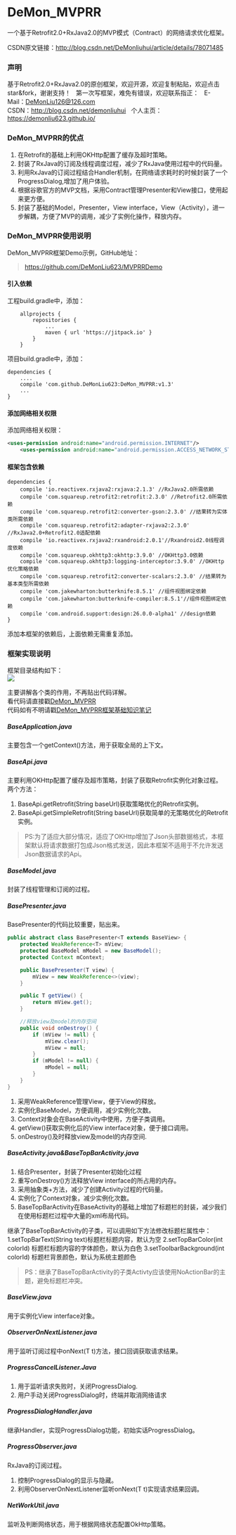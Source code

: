 # DeMon_MVPRR
一个基于Retrofit2.0+RxJava2.0的MVP模式（Contract）的网络请求优化框架。 

CSDN原文链接：<http://blog.csdn.net/DeMonliuhui/article/details/78071485>

### 声明
基于Retrofit2.0+RxJava2.0的原创框架，欢迎开源，欢迎复制粘贴，欢迎点击star&fork，谢谢支持！  
第一次写框架，难免有错误，欢迎联系指正：  
E-Mail：DeMonLiu126@126.com  
CSDN：<http://blog.csdn.net/demonliuhui>  
个人主页：<https://demonliu623.github.io/>

### DeMon_MVPRR的优点

1. 在Retrofit的基础上利用OKHttp配置了缓存及超时策略。
2. 封装了RxJava的订阅及线程调度过程，减少了RxJava使用过程中的代码量。
3. 利用RxJava的订阅过程结合Handler机制，在网络请求耗时的时候封装了一个ProgressDialog,增加了用户体验。
4. 根据谷歌官方的MVP文档，采用Contract管理Presenter和View接口，使用起来更方便。
5. 封装了基础的Model，Presenter，View interface，View（Activity），进一步解耦，方便了MVP的调用，减少了实例化操作，释放内存。

### DeMon_MVPRR使用说明

DeMon_MVPRR框架Demo示例，GitHub地址： 
><https://github.com/DeMonLiu623/MVPRRDemo> 

#### 引入依赖

工程build.gradle中，添加：
```
	allprojects {
		repositories {
			...
			maven { url 'https://jitpack.io' }
		}
	}
```

项目build.gradle中，添加：
```
dependencies {
    ....
    compile 'com.github.DeMonLiu623:DeMon_MVPRR:v1.3'
    ...
}
```

#### 添加网络相关权限
添加网络相关权限：

```xml
<uses-permission android:name="android.permission.INTERNET"/>
    <uses-permission android:name="android.permission.ACCESS_NETWORK_STATE"/>
```

#### 框架包含依赖

```
dependencies {
    compile 'io.reactivex.rxjava2:rxjava:2.1.3' //RxJava2.0所需依赖
    compile 'com.squareup.retrofit2:retrofit:2.3.0' //Retrofit2.0所需依赖
    compile 'com.squareup.retrofit2:converter-gson:2.3.0' //结果转为实体类所需依赖
    compile 'com.squareup.retrofit2:adapter-rxjava2:2.3.0' //RxJava2.0+Retrofit2.0适配依赖
    compile 'io.reactivex.rxjava2:rxandroid:2.0.1'//Rxandroid2.0线程调度依赖
    compile 'com.squareup.okhttp3:okhttp:3.9.0' //OKHttp3.0依赖
    compile 'com.squareup.okhttp3:logging-interceptor:3.9.0' //OKHttp优化策略依赖
    compile 'com.squareup.retrofit2:converter-scalars:2.3.0' //结果转为基本类型所需依赖
    compile 'com.jakewharton:butterknife:8.5.1' //组件视图绑定依赖
    compile 'com.jakewharton:butterknife-compiler:8.5.1'//组件视图绑定依赖
    compile 'com.android.support:design:26.0.0-alpha1' //design依赖
}
```
添加本框架的依赖后，上面依赖无需重复添加。

### 框架实现说明

框架目录结构如下：  
![](http://img.blog.csdn.net/20170923161018015?watermark/2/text/aHR0cDovL2Jsb2cuY3Nkbi5uZXQvRGVNb25saXVodWk=/font/5a6L5L2T/fontsize/400/fill/I0JBQkFCMA==/dissolve/70/gravity/SouthEast)  

主要讲解各个类的作用，不再贴出代码详解。  
看代码请直接戳[DeMon_MVPRR](https://github.com/DeMonLiu623/DeMon_MVPRR)  
代码如有不明请戳[DeMon_MVPRR框架基础知识笔记](http://blog.csdn.net/column/details/17254.html)  

##### BaseApplication.java
主要包含一个getContext()方法，用于获取全局的上下文。

##### BaseApi.java
主要利用OKHttp配置了缓存及超市策略，封装了获取Retrofit实例化对象过程。  
两个方法：

1. BaseApi.getRetrofit(String baseUrl)获取策略优化的Retrofit实例。
2. BaseApi.getSimpleRetrofit(String baseUrl)获取简单的无策略优化的Retrofit实例。

>PS:为了适应大部分情况，适应了OKHttp增加了Json头部数据格式，本框架默认将请求数据打包成Json格式发送，因此本框架不适用于不允许发送Json数据请求的Api。

##### BaseModel.java
封装了线程管理和订阅的过程。

##### BasePresenter.java
BasePresenter的代码比较重要，贴出来。

```java
public abstract class BasePresenter<T extends BaseView> {
    protected WeakReference<T> mView;
    protected BaseModel mModel = new BaseModel();
    protected Context mContext;

    public BasePresenter(T view) {
        mView = new WeakReference<>(view);
    }

    public T getView() {
        return mView.get();
    }

    //释放view及model的内存空间
    public void onDestroy() {
        if (mView != null) {
            mView.clear();
            mView = null;
        }
        if (mModel != null) {
            mModel = null;
        }
    }
}
```
1. 采用WeakReference管理View，便于View的释放。
2. 实例化BaseModel，方便调用，减少实例化次数。
3. Context对象会在BaseActivity中使用，方便子类调用。
4. getView()获取实例化后的View interface对象，便于接口调用。
5. onDestroy()及时释放view及model的内存空间.


##### BaseActivity.java&BaseTopBarActivity.java
1. 结合Presenter，封装了Presenter初始化过程
2. 重写onDestroy()方法释放View interface的所占用的内存。
3. 采用抽象类+方法，减少了创建Activity过程的代码量。
4. 实例化了Context对象，减少实例化次数。
5. BaseTopBarActivity在BaseActivity的基础上增加了标题栏的封装，减少我们在使用标题栏过程中大量的xml布局代码。

继承了BaseTopBarActivity的子类，可以调用如下方法修改标题栏属性中：
1.setTopBarText(String text)标题栏标题内容，默认为空
2.setTopBarColor(int colorId) 标题栏标题内容的字体颜色，默认为白色
3.setToolbarBackground(int colorId) 标题栏背景颜色，默认为系统主题颜色

>PS：继承了BaseTopBarActivity的子类Activty应该使用NoActionBar的主题，避免标题栏冲突。

##### BaseView.java
用于实例化View interface对象。

##### ObserverOnNextListener.java
用于监听订阅过程中onNext(T t)方法，接口回调获取请求结果。

##### ProgressCancelListener.Java
1. 用于监听请求失败时，关闭ProgressDialog.
2. 用户手动关闭ProgressDialog时，终端并取消网络请求

##### ProgressDialogHandler.java
继承Handler，实现ProgressDialog功能，初始实话ProgressDialog。

##### ProgressObserver.java
RxJava的订阅过程。  
1. 控制ProgressDialog的显示与隐藏。  
2. 利用ObserverOnNextListener监听onNext(T t)实现请求结果回调。

##### NetWorkUtil.java
监听及判断网络状态，用于根据网络状态配置OkHttp策略。

